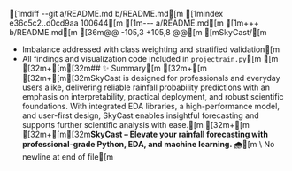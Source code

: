 [1mdiff --git a/README.md b/README.md[m
[1mindex e36c5c2..d0cd9aa 100644[m
[1m--- a/README.md[m
[1m+++ b/README.md[m
[36m@@ -105,3 +105,8 @@[m [mSkyCast/[m
 - Imbalance addressed with class weighting and stratified validation[m
 - All findings and visualization code included in `projectrain.py`[m
 [m
[32m+[m[32m## ✨ Summary[m
[32m+[m
[32m+[m[32mSkyCast is designed for professionals and everyday users alike, delivering reliable rainfall probability predictions with an emphasis on interpretability, practical deployment, and robust scientific foundations. With integrated EDA libraries, a high-performance model, and user-first design, SkyCast enables insightful forecasting and supports further scientific analysis with ease.[m
[32m+[m
[32m+[m[32m**SkyCast – Elevate your rainfall forecasting with professional-grade Python, EDA, and machine learning. 🌧️**[m
\ No newline at end of file[m
